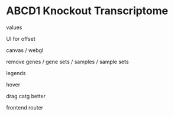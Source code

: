 # ABCD1 Knockout Transcriptome



values


UI for offset


canvas / webgl


remove genes / gene sets / samples / sample sets


legends


hover


drag catg better


frontend router

